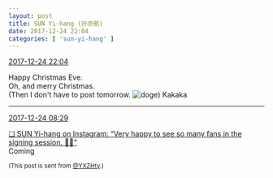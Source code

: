 ```yaml
---
layout: post
title: SUN Yi-hang (孙亦航)
date: 2017-12-24 22:04
categories: [ 'sun-yi-hang' ]
---
```


<div class="weibo-info">
  <a href="https://weibo.com/2565158051/FBaYo1AJm">2017-12-24 22:04</a>
</div>

Happy Christmas Eve.  
Oh, and merry Christmas.  
(Then I don't have to post tomorrow. ![doge](https://img.t.sinajs.cn/t4/appstyle/expression/ext/normal/b6/doge_org.gif)) Kakaka

<!-- more -->

---

<div class="weibo-info">
  <a href="https://weibo.com/2565158051/FB5Dr107v">2017-12-24 08:29</a>
</div>

[❏ SUN Yi-hang on Instagram: “Very happy to see so many fans in the signing session. 💖💖”](https://www.instagram.com/p/BdEJtbSDPAX/)  
Coming

<small>(This post is sent from [@YXZHty](http://weibo.com/2565158051).)</small>
